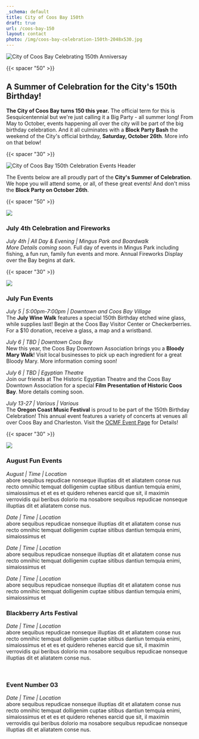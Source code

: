 ```yaml
---
_schema: default
title: City of Coos Bay 150th
draft: true
url: /coos-bay-150
layout: contact
photo: /img/coos-bay-celebration-150th-2048x530.jpg
---
```

![City of Coos Bay Celebrating 150th Anniversay](/img/coosbay-150th-logo-695x322.jpg)

{{< spacer "50" >}}

## A Summer of Celebration for the City's 150th Birthday!

**The City of Coos Bay turns 150 this year.** The official term for this is Sesquicentennial but we're just calling it a Big Party - all summer long! From May to October, events happening all over the city will be part of the big birthday celebration. And it all culminates with a **Block Party Bash** the weekend of the City's official birthday, **Saturday, October 26th**. More info on that below!

{{< spacer "30" >}}

![City of Coos Bay 150th Celebration Events Header](/img/event-celebrations-695x125.jpg)

The Events below are all proudly part of the **City's Summer of Celebration**. We hope you will attend some, or all, of these great events! And don't miss the **Block Party on October 26th**.

{{< spacer "50" >}}

![](/img/fireworks.jpg)

### July 4th Celebration and Fireworks

*July 4th \| All Day & Evening \| Mingus Park and Boardwalk*<br>*More Details coming soon.* Full day of events in Mingus Park including fishing, a fun run, family fun events and more. Annual Fireworks Display over the Bay begins at dark.

{{< spacer "30" >}}

![](/img/parade.jpg)

### July Fun Events

*July 5 \| 5:00pm-7:00pm \| Downtown and Coos Bay Village*<br>The **July Wine Walk** features a special 150th Birthday etched wine glass, while supplies last! Begin at the Coos Bay Visitor Center or Checkerberries. For a $10 donation, receive a glass, a map and a wristband.

*July 6 \| TBD \| Downtown Coos Bay*<br>New this year, the Coos Bay Downtown Association brings you a **Bloody Mary Walk**! Visit local businesses to pick up each ingredient for a great Bloody Mary. More information coming soon!

*July 6 \| TBD \| Egyptian Theatre*<br>Join our friends at The Historic Egyptian Theatre and the Coos Bay Downtown Association for a special **Film Presentation of Historic Coos Bay**. More details coming soon.

*July 13-27 \| Various \| Various*<br>The **Oregon Coast Music Festival** is proud to be part of the 150th Birthday Celebration! This annual event features a variety of concerts at venues all over Coos Bay and Charleston. Visit the [OCMF Event Page](https://www.oregonsadventurecoast.com/event/annual-oregon-coast-music-festival/) for Details!

{{< spacer "30" >}}

![](/img/orchestra.jpg)

### August Fun Events

*August  \| Time \| Location*<br>abore sequibus repudicae nonseque illuptias dit et aliatatem conse nus recto omnihic temquat dolligenim cuptae sitibus dantiun temquia enimi, simaiossimus et et es et quidero rehenes earcid que sit, il maximin verrovidis qui beribus dolorio ma nosabore sequibus repudicae nonseque illuptias dit et aliatatem conse nus.

*Date \| Time \| Location*<br>abore sequibus repudicae nonseque illuptias dit et aliatatem conse nus recto omnihic temquat dolligenim cuptae sitibus dantiun temquia enimi, simaiossimus et

*Date \| Time \| Location*<br>abore sequibus repudicae nonseque illuptias dit et aliatatem conse nus recto omnihic temquat dolligenim cuptae sitibus dantiun temquia enimi, simaiossimus et

*Date \| Time \| Location*<br>abore sequibus repudicae nonseque illuptias dit et aliatatem conse nus recto omnihic temquat dolligenim cuptae sitibus dantiun temquia enimi, simaiossimus et

### Blackberry Arts Festival

*Date \| Time \| Location*<br>abore sequibus repudicae nonseque illuptias dit et aliatatem conse nus recto omnihic temquat dolligenim cuptae sitibus dantiun temquia enimi, simaiossimus et et es et quidero rehenes earcid que sit, il maximin verrovidis qui beribus dolorio ma nosabore sequibus repudicae nonseque illuptias dit et aliatatem conse nus.

&nbsp;

### Event Number 03

*Date \| Time \| Location*<br>abore sequibus repudicae nonseque illuptias dit et aliatatem conse nus recto omnihic temquat dolligenim cuptae sitibus dantiun temquia enimi, simaiossimus et et es et quidero rehenes earcid que sit, il maximin verrovidis qui beribus dolorio ma nosabore sequibus repudicae nonseque illuptias dit et aliatatem conse nus.